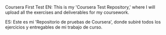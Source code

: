 Coursera First Test
EN: This is my 'Coursera Test Repository,' where I will upload all the exercises and deliverables for my coursework.

ES: Este es mi 'Repositorio de pruebas de Coursera', donde subiré todos los ejercicios y entregables de mi trabajo de curso.
